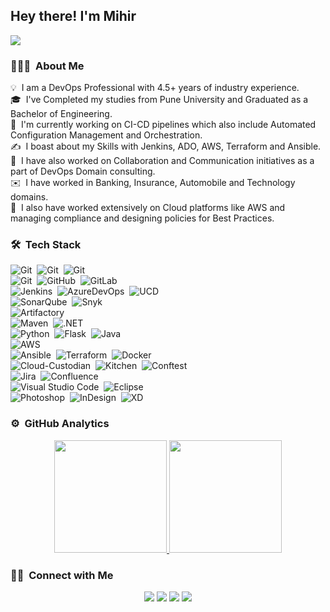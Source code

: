 <h2>Hey there! I'm Mihir</h2>
 <a href="https://raw.githubusercontent.com/mihirvijdeshpande/mihirvijdeshpande/master/Mihir-Deshpande.pdf"><img src="https://img.shields.io/badge/-Resume-blue?style=flat&logo=microsoftword&logoColor=white"/></a>

### 👨🏻‍💻 &nbsp;About Me

💡 &nbsp;I am a DevOps Professional with 4.5+ years of industry experience.\
🎓 &nbsp;I've Completed my studies from Pune University and Graduated as a Bachelor of Engineering.\
🌱 &nbsp;I'm currently working on CI-CD pipelines which also include Automated Configuration Management and Orchestration.\
✍️ &nbsp;I boast about my Skills with Jenkins, ADO, AWS, Terraform and Ansible.\
💬 &nbsp;I have also worked on Collaboration and Communication initiatives as a part of DevOps Domain consulting.\
✉️ &nbsp;I have worked in Banking, Insurance, Automobile and Technology domains.\
📄 &nbsp;I also have worked extensively on Cloud platforms like AWS and managing compliance and designing policies for Best Practices.

### 🛠 &nbsp;Tech Stack
![Git](https://img.shields.io/badge/Skill-DevOps-Blue)&nbsp;
![Git](https://img.shields.io/badge/Skill-Agile-cyan)&nbsp;
![Git](https://img.shields.io/badge/Skill-Consulting-yellow)\
![Git](https://img.shields.io/badge/SCM-Git-orange?logo=git)&nbsp;
![GitHub](https://img.shields.io/badge/SCM-GitHub-black?logo=github)&nbsp;
![GitLab](https://img.shields.io/badge/SCM-GitLab-red?logo=gitlab)\
![Jenkins](https://img.shields.io/badge/CI-Jenkins-blue?logo=jenkins)&nbsp;
![AzureDevOps](https://img.shields.io/badge/CI--CD-AzureDevOps-informational?logo=azuredevops)&nbsp;
![UCD](https://img.shields.io/badge/CD-UCDeploy-black)\
![SonarQube](https://img.shields.io/badge/QA-SonarQube-aqua)&nbsp;
![Snyk](https://img.shields.io/badge/QA-Snyk-purple)\
![Artifactory](https://img.shields.io/badge/Repo-Artifactory-Green?logo=jfrog)\
![Maven](https://img.shields.io/badge/Build-Maven-critical?logo=apachemaven)&nbsp;
![.NET](https://img.shields.io/badge/Build-.NET-blue?logo=dot-net)\
![Python](https://img.shields.io/badge/Lang-Python-yellow?logo=python)&nbsp;
![Flask](https://img.shields.io/badge/Lang-Flask-red?logo=flask)&nbsp;
![Java](https://img.shields.io/badge/Lang-Java-blue?logo=java)\
![AWS](https://img.shields.io/badge/Cloud-AWS-yellow?logo=amazon)\
![Ansible](https://img.shields.io/badge/CM-Ansible-white?logo=ansible)&nbsp;
![Terraform](https://img.shields.io/badge/CM-Terraform-cyan)&nbsp;
![Docker](https://img.shields.io/badge/CM-Docker-blue?logo=docker)\
![Cloud-Custodian](https://img.shields.io/badge/Compliance-Cloud--Custodian-white?logo=jira)&nbsp;
![Kitchen](https://img.shields.io/badge/Compliance-Kitchen-blue?logo=jira)&nbsp;
![Conftest](https://img.shields.io/badge/Compliance-OPA--conftest-black?logo=jira)\
![Jira](https://img.shields.io/badge/Document-Jira-blue?logo=jira)&nbsp;
![Confluence](https://img.shields.io/badge/Document-Confluence-cyan?logo=confluence)\
![Visual Studio Code](https://img.shields.io/badge/IDE-Visual%20Studio%20Code-blue?logo=visual-studio-code&logoColor=007ACC)&nbsp;
![Eclipse](https://img.shields.io/badge/IDE-Eclipse-05122A?logo=eclipse-ide&logoColor=2C2255)\
![Photoshop](https://img.shields.io/badge/Design-Photoshop-blue?style=flat&logo=adobe-photoshop)&nbsp;
![InDesign](https://img.shields.io/badge/Design-InDesign-ff69b4?style=flat&logo=adobe-indesign)&nbsp;
![XD](https://img.shields.io/badge/Design-XD-white?style=flat&logo=adobexd)&nbsp;

### ⚙️ &nbsp;GitHub Analytics

<p align="center">
<a href="https://github.com/mihirvijdeshpande">
  <img height="180em" src="https://github-readme-stats-eight-theta.vercel.app/api?username=mihirvijdeshpande&show_icons=true&theme=algolia&include_all_commits=true&count_private=true"/>
  <img height="180em" src="https://github-readme-stats-eight-theta.vercel.app/api/top-langs/?username=mihirvijdeshpande&layout=compact&langs_count=8&theme=algolia"/>
</a>
</p>

### 🤝🏻 &nbsp;Connect with Me

<p align="center">
<a href="https://devopsdummies.wordpress.com"><img src="https://img.shields.io/badge/-devopsdummies-3423A6?style=flat&logo=Google-Chrome&logoColor=white"/></a>
<a href="https://linkedin.com/in/mihirvdeshpande"><img src="https://img.shields.io/badge/-Mihir%20Deshpande-0077B5?style=flat&logo=Linkedin&logoColor=white"/></a>
<a href="mailto:mihirvijdeshpand@gmail.com"><img src="https://img.shields.io/badge/-mihirvijdeshpande@gmail.om-D14836?style=flat&logo=Gmail&logoColor=white"/></a>
<a href="https://www.instagram.com/mihirvijdeshpande/"><img src="https://img.shields.io/badge/-@mihirvijdeshpande-E4405F?style=flat&logo=Instagram&logoColor=white"/></a>
</p>
